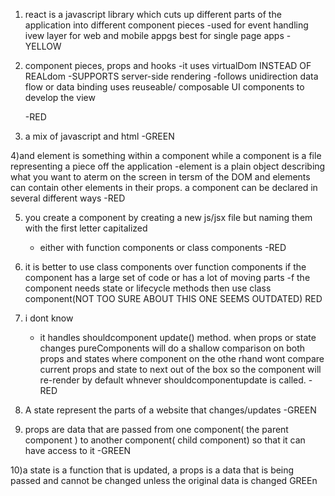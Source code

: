 1) react is a javascript library which cuts up different parts of the application into different component pieces
    -used for event handling ivew layer for web and mobile appgs best for single page apps
    -YELLOW

2) component pieces, props and hooks
    -it uses virtualDom INSTEAD OF REALdom
    -SUPPORTS server-side rendering
    -follows unidirection data flow or data binding
    uses reuseable/ composable UI components to develop the view

    -RED

3) a mix of javascript and html
    -GREEN



4)and element is something within a component while a component is a file representing a piece off the application
    -element is a plain object describing what  you want to aterm on the screen in tersm of the DOM and elements can contain other elements in their props.
    a component can be declared in several different ways
    -RED


5) you create a component by creating a new js/jsx file but naming them with the first letter capitalized
    - either with function components or class components
    -RED



6) it is better to use class components over function components if the component has a large set of code or has a lot of moving 
parts
    -f the component needs state or lifecycle methods then use class component(NOT TOO SURE ABOUT THIS ONE SEEMS OUTDATED)
    RED

7) i dont know
    - it handles shouldcomponent update() method. when props or state changes pureComponents will do a shallow comparison on both props and states where component on the othe rhand wont compare current props and state to next out of the box so the component will re-render by default whnever shouldcomponentupdate is called.
    -RED

8) A state represent the parts of a website that changes/updates
    -GREEN



9) props are data that are passed from one component( the parent component ) to another component( child component) so that it can 
have access to it
-GREEN



10)a state is a function that is updated, a props is a data that is being passed and cannot be changed unless the original data is 
changed
GREEn


